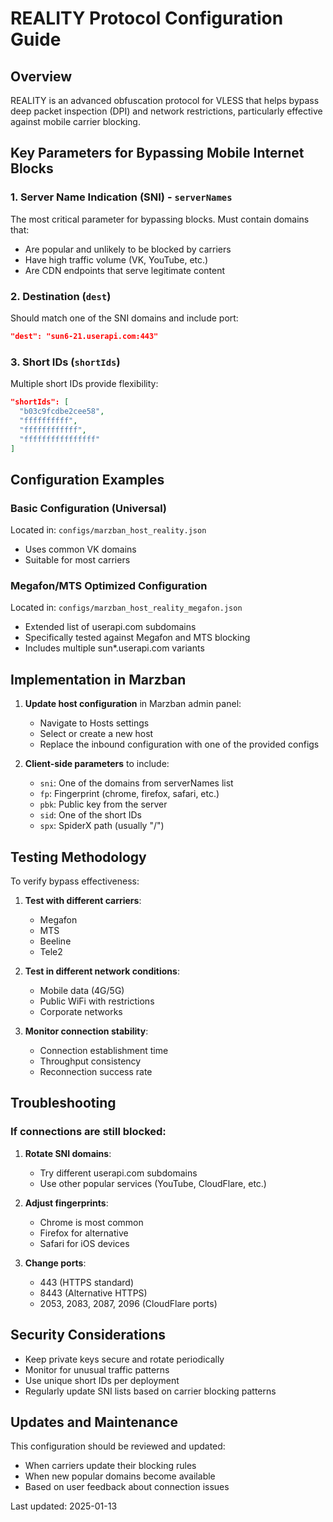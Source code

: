 # REALITY Protocol Configuration Guide

## Overview
REALITY is an advanced obfuscation protocol for VLESS that helps bypass deep packet inspection (DPI) and network restrictions, particularly effective against mobile carrier blocking.

## Key Parameters for Bypassing Mobile Internet Blocks

### 1. Server Name Indication (SNI) - `serverNames`
The most critical parameter for bypassing blocks. Must contain domains that:
- Are popular and unlikely to be blocked by carriers
- Have high traffic volume (VK, YouTube, etc.)
- Are CDN endpoints that serve legitimate content

### 2. Destination (`dest`)
Should match one of the SNI domains and include port:
```json
"dest": "sun6-21.userapi.com:443"
```

### 3. Short IDs (`shortIds`)
Multiple short IDs provide flexibility:
```json
"shortIds": [
  "b03c9fcdbe2cee58",
  "ffffffffff",
  "ffffffffffff",
  "ffffffffffffffff"
]
```

## Configuration Examples

### Basic Configuration (Universal)
Located in: `configs/marzban_host_reality.json`
- Uses common VK domains
- Suitable for most carriers

### Megafon/MTS Optimized Configuration
Located in: `configs/marzban_host_reality_megafon.json`
- Extended list of userapi.com subdomains
- Specifically tested against Megafon and MTS blocking
- Includes multiple sun*.userapi.com variants

## Implementation in Marzban

1. **Update host configuration** in Marzban admin panel:
   - Navigate to Hosts settings
   - Select or create a new host
   - Replace the inbound configuration with one of the provided configs

2. **Client-side parameters** to include:
   - `sni`: One of the domains from serverNames list
   - `fp`: Fingerprint (chrome, firefox, safari, etc.)
   - `pbk`: Public key from the server
   - `sid`: One of the short IDs
   - `spx`: SpiderX path (usually "/")

## Testing Methodology

To verify bypass effectiveness:

1. **Test with different carriers**:
   - Megafon
   - MTS
   - Beeline
   - Tele2

2. **Test in different network conditions**:
   - Mobile data (4G/5G)
   - Public WiFi with restrictions
   - Corporate networks

3. **Monitor connection stability**:
   - Connection establishment time
   - Throughput consistency
   - Reconnection success rate

## Troubleshooting

### If connections are still blocked:

1. **Rotate SNI domains**:
   - Try different userapi.com subdomains
   - Use other popular services (YouTube, CloudFlare, etc.)

2. **Adjust fingerprints**:
   - Chrome is most common
   - Firefox for alternative
   - Safari for iOS devices

3. **Change ports**:
   - 443 (HTTPS standard)
   - 8443 (Alternative HTTPS)
   - 2053, 2083, 2087, 2096 (CloudFlare ports)

## Security Considerations

- Keep private keys secure and rotate periodically
- Monitor for unusual traffic patterns
- Use unique short IDs per deployment
- Regularly update SNI lists based on carrier blocking patterns

## Updates and Maintenance

This configuration should be reviewed and updated:
- When carriers update their blocking rules
- When new popular domains become available
- Based on user feedback about connection issues

Last updated: 2025-01-13